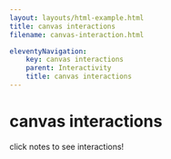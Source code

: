 ```yaml
---
layout: layouts/html-example.html
title: canvas interactions
filename: canvas-interaction.html

eleventyNavigation:
    key: canvas interactions
    parent: Interactivity
    title: canvas interactions
---
```


# canvas interactions
click notes to see interactions!